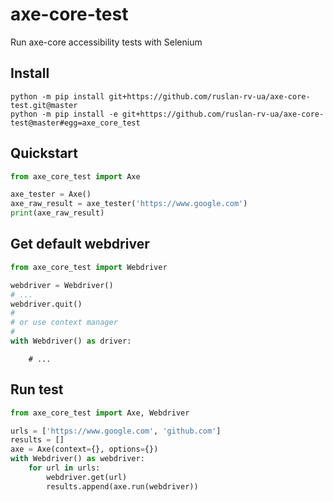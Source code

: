 # axe-core-test

Run axe-core accessibility tests with Selenium

## Install

	python -m pip install git+https://github.com/ruslan-rv-ua/axe-core-test.git@master
	python -m pip install -e git+https://github.com/ruslan-rv-ua/axe-core-test@master#egg=axe_core_test

## Quickstart

```python
from axe_core_test import Axe

axe_tester = Axe()
axe_raw_result = axe_tester('https://www.google.com')
print(axe_raw_result)
```


## Get default webdriver

```python
from axe_core_test import Webdriver

webdriver = Webdriver()
# ...
webdriver.quit()
#
# or use context manager
#
with Webdriver() as driver:
```
		# ...
	
## Run test

```python
from axe_core_test import Axe, Webdriver

urls = ['https://www.google.com', 'github.com']
results = []
axe = Axe(context={}, options={})
with Webdriver() as webdriver:
	for url in urls:
		webdriver.get(url)
		results.append(axe.run(webdriver))
```

